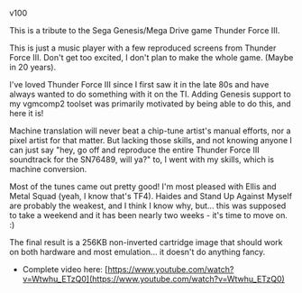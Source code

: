 v100

This is a tribute to the Sega Genesis/Mega Drive game Thunder Force III.

This is just a music player with a few reproduced screens from Thunder Force III. Don't get too excited, I don't plan to make the whole game. (Maybe in 20 years).

I've loved Thunder Force III since I first saw it in the late 80s and have always wanted to do something with it on the TI. Adding Genesis support to my vgmcomp2 toolset was primarily motivated by being able to do this, and here it is!

Machine translation will never beat a chip-tune artist's manual efforts, nor a pixel artist for that matter. But lacking those skills, and not knowing anyone I can just say "hey, go off and reproduce the entire Thunder Force III soundtrack for the SN76489, will ya?" to, I went with my skills, which is machine conversion.

Most of the tunes came out pretty good! I'm most pleased with Ellis and Metal Squad (yeah, I know that's TF4). Haides and Stand Up Against Myself are probably the weakest, and I think I know why, but... this was supposed to take a weekend and it has been nearly two weeks - it's time to move on. :)

The final result is a 256KB non-inverted cartridge image that should work on both hardware and most emulation... it doesn't do anything fancy.

- Complete video here: [https://www.youtube.com/watch?v=Wtwhu_ETzQ0](https://www.youtube.com/watch?v=Wtwhu_ETzQ0)
